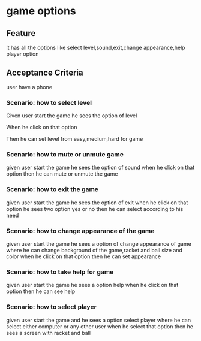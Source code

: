 # game options

## Feature

it has all the options like select level,sound,exit,change appearance,help
player option

## Acceptance Criteria

user have a phone

### Scenario: how to select level

  Given user start the game he sees the option of level

  When he click on that option

  Then he can set level from easy,medium,hard for game

### Scenario: how to mute or unmute game

given user start the game he sees the option of sound
when he click on that option
then he can mute or unmute the game

### Scenario: how to exit the game

given user start the game he sees the option of exit
when he click on that option he sees two option yes or no
then he can select according to his need

### Scenario: how to change appearance of the game

given user start the game he sees a option of change appearance of game
where he can change background of the game,racket and ball size and color
when he click on that option
then he can set appearance

### Scenario: how to take help for game

given user start the game he sees a option help
when he click on that option 
then he can see help

### Scenario: how to select player

given user start the game and he sees a option select player
where he can select either computer or any other user
when he select that option
then he sees a screen with racket and ball

